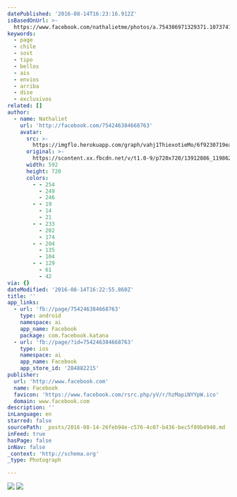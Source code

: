 ```yaml
---
datePublished: '2016-08-14T16:23:16.912Z'
isBasedOnUrl: >-
  https://www.facebook.com/nathalietme/photos/a.754306971329371.1073741828.754246384668763/1198626956897368/?type=3&theater
keywords:
  - page
  - chile
  - sost
  - tipo
  - bellos
  - ais
  - envios
  - arriba
  - dise
  - exclusivos
related: []
author:
  - name: Nathaliet
    url: 'http://facebook.com/754246384668763'
    avatar:
      src: >-
        https://imgflo.herokuapp.com/graph/vahj1ThiexotieMo/6f9230719eaa7292f9c175d44791bd5e/croprotate.jpg?cropheight=720&cropwidth=592&degrees=0&input=https%3A%2F%2Fscontent.xx.fbcdn.net%2Fv%2Ft1.0-9%2Fp720x720%2F13912886_1198626956897368_2312414856454992217_n.jpg%3Foh%3D41785a1add2f7828111fdee2c39ce877%26oe%3D585BFC7D&x=64&y=0
      original: >-
        https://scontent.xx.fbcdn.net/v/t1.0-9/p720x720/13912886_1198626956897368_2312414856454992217_n.jpg?oh=41785a1add2f7828111fdee2c39ce877&oe=585BFC7D
      width: 592
      height: 720
      colors:
        - - 254
          - 249
          - 246
        - - 19
          - 14
          - 21
        - - 233
          - 202
          - 174
        - - 204
          - 135
          - 104
        - - 129
          - 61
          - 42
via: {}
dateModified: '2016-08-14T16:22:55.860Z'
title: ''
app_links:
  - url: 'fb://page/754246384668763'
    type: android
    namespace: ai
    app_name: Facebook
    package: com.facebook.katana
  - url: 'fb://page/?id=754246384668763'
    type: ios
    namespace: ai
    app_name: Facebook
    app_store_id: '284882215'
publisher:
  url: 'http://www.facebook.com'
  name: Facebook
  favicon: 'https://www.facebook.com/rsrc.php/yV/r/hzMapiNYYpW.ico'
  domain: www.facebook.com
description: ''
inLanguage: en
starred: false
sourcePath: _posts/2016-08-14-26feb94e-c576-4c07-b436-bec5f89b4948.md
inFeed: true
hasPage: false
inNav: false
_context: 'http://schema.org'
_type: Photograph

---
```

![](https://imgflo.herokuapp.com/graph/vahj1ThiexotieMo/6f9230719eaa7292f9c175d44791bd5e/croprotate.jpg?cropheight=720&cropwidth=592&degrees=0&input=https%3A%2F%2Fscontent.xx.fbcdn.net%2Fv%2Ft1.0-9%2Fp720x720%2F13912886_1198626956897368_2312414856454992217_n.jpg%3Foh%3D41785a1add2f7828111fdee2c39ce877%26oe%3D585BFC7D&x=64&y=0)
![](https://scontent.xx.fbcdn.net/v/t1.0-9/p720x720/13920955_1197976483629082_1527407122089007075_n.jpg?oh=8378703bb7a122fdd3f4e2b473d62b76&oe=5813D253)